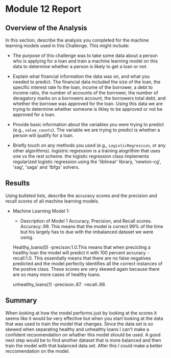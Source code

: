 # Module 12 Report 

## Overview of the Analysis

In this section, describe the analysis you completed for the machine learning models used in this Challenge. This might include:

* The purpose of this challenge was to take some data about a person who is applying for a loan and train a machine learning model on this data to determine whether a person is likely to get a loan or not. 

* Explain what financial information the data was on, and what you needed to predict.
The financial data included the size of the loan, the specific interest rate fo the loan, income of the borrower, a debt to income ratio, the number of accounts of the borrower, the number of deragatory marks on a borrowers account, the borrowers total debt, and whether the borrowe was approved for the loan. Using this data we are trying to determine whether someone is likley to be approved or not be approved for a loan. 

* Provide basic information about the variables you were trying to predict (e.g., `value_counts`).
The variable we are trying to predict is whether a person will qualify for a loan. 

* Briefly touch on any methods you used (e.g., `LogisticRegression`, or any other algorithms).
logistric regression is a training alogrithim that uses one vs the rest scheme. the logistic regression class implements regularized logistic regression using the 'liblinear' library, 'newton-cg', 'sag', 'saga' and 'lbfgs' solvers. 
## Results

Using bulleted lists, describe the accuracy scores and the precision and recall scores of all machine learning models.

* Machine Learning Model 1:
    * Description of Model 1 Accuracy, Precision, and Recall scores.
    Accuracy:.99. This means that the model is correct 99% of the time but his largely has to due with the imbalanced dataset we were using. 

    Healthy_loans(0)
    -precison:1.0.This means that when precicting a healthy loan the model will predict it with 100 percent accuracy 
    -recall:1.0. This essentially means that there are no false negatives predicted and the model perfectly identifies all the correct instances of the postive class.
    These scores are very skewed again because there are so many more cases of healthy loans. 

    unhealthy_loans(1)
    -precison:.87. 
    -recall:.89.


## Summary
When looking at how the model performs just by looking at the scores it seems like it would be very effective but when you start looking at the data that was used to train the model that changes. Since the data set is so skewed when separating healthy and unhealthy loans I can't make a confident recoomendation on whather this model should be used. A good next step would be to find another dataset that is more balanced and then train the model with that balanced data set. After this I could make a better reccomendation on the model. 
